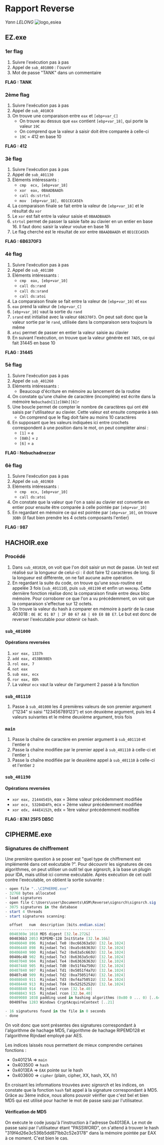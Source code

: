 # Rapport Reverse
_Yann LELONG_
![logo_esiea](logo_esiea.jpg)

## EZ.exe

### 1er flag

1. Suivre l'exécution pas à pas
2. Appel de `sub_401000` : l'ouvrir
3. Mot de passe "TANK" dans un commentaire

**FLAG : TANK**

### 2ème flag

1. Suivre l'exécution pas à pas
2. Appel de `sub_4010C0`
3. On trouve une comparaison entre `eax` et `[ebp+var_C]`
    * On trouve au dessus que `eax` contient `[ebp+var_18]`, qui porte la valeur `19C`
    * On comprend que la valeur à saisir doit être comparée à celle-ci
    * `19C` = 412 en base 10

**FLAG : 412**

### 3è flag

1. Suivre l'exécution pas à pas
2. Appel de `sub_401130`
3. Eléments intéressants :
    * `cmp  ecx, [ebp+var_18]`
    * `xor  eax, 0BAADBAADh`
    * `call ds:strtol`
    * `mov  [ebp+var_18], 0D1CECA5Eh`
4. La comparaison finale se fait entre la valeur de `[ebp+var_18]` et le résultat du `xor`
5. Le `xor` est fait entre la valeur saisie et `0BAADBAADh`
6. `strtol` permet de passer la saisie faite au clavier en un entier en base 16. Il faut donc saisir la valeur voulue en base 16
7. Le flag cherché est le résultat de xor entre `0BAADBAADh` et `0D1CECA5Eh`

**FLAG : 6B6370F3**

### 4è flag

1. Suivre l'exécution pas à pas
2. Appel de `sub_4011B0`
3. Eléments intéressants :
    * `cmp  eax, [ebp+var_10]`
    * `call ds:rand`
    * `call ds:srand`
    * `call ds:atoi`
4. La comparaison finale se fait entre la valeur de `[ebp+var_10]` et `eax`
5. `eax` prend la valeur de `[ebp+var_C]`
6. `[ebp+var_10]` vaut la sortie du `rand`
7. `srand` est initialisé avec la valeur `6B6370F3`. On peut sait donc que la valeur sortie par le `rand`, utilisée dans la comparaison sera toujours la même
8. `atoi` permet de passer en entier la valeur saisie au clavier
9. En suivant l'exécution, on trouve que la valeur générée est `7AD5`, ce qui fait 31445 en base 10

**FLAG : 31445**

### 5è flag

1. Suivre l'exécution pas à pas
2. Appel de `sub_401260`
3. Eléments intéressants :
    * Beaucoup d'écriture en mémoire au lancement de la routine
4. On constate qu'une chaîne de caractère (incomplète) est écrite dans la mémoire `Nebuchadn[1]z[0Ah][6]r`
5. Une boucle permet de compter le nombre de caractères qui ont été saisis par l'utilisateur au clavier. Cette valeur est ensuite comparée à `0Ah`
    * On comprend que le flag doit faire au moins 10 caractères 
6. En supposant que les valeurs indiquées ici entre crochets correspondent à une position dans le mot, on peut compléter ainsi :
    * `[1]`     = `e`
    * `[0Ah]`   = `z`
    * `[6]`     = `a`

**FLAG : Nebuchadnezzar**

### 6è flag

1. Suivre l'exécution pas à pas
2. Appel de `sub_4019E0`
3. Eléments intéressants :
    * `cmp  ecx, [ebp+var_10]`
    * `call ds:atoi`
4.  On constate que la valeur que l'on a saisi au clavier est convertie en entier pour ensuite être comparée à celle pointée par `[ebp+var_10]`
5.  En regardant en mémoire ce qui est pointée par `[ebp+var_10]`, on trouve `3DBh` (il faut bien prendre les 4 octets composants l'entier)

**FLAG : 987**

## HACHOIR.exe

### Procédé

1. Dans `sub_401020`, on voit que l'on doit saisir un mot de passe. Un test est réalisé sur la longueur de celui-ci : il doit faire 12 caractères de long. Si la longueur est différente, on ne fait aucune autre opération.
2. En regardant la suite du code, on trouve qu'une sous-routine est appelée 3 fois (`sub_401110`), puis `sub_401190` et enfin un `memcmp`. Cette dernière fonction réalise donc la comparaison finale entre deux bloc mémoire. Pour corroborer ce que l'on a vu précédemment, on voit que la comparaison s'effectue sur 12 octets.
3. On trouve la valeur du hash à comparer en mémoire à partir de la case 403018 : `0E 8C 01 B7 | 2F B0 67 A8 | 69 E0 BB E7`. Le but est donc de reverser l'exécutable pour obtenir ce hash.

### `sub_401000`

#### Opérations reversées

1. `xor eax, 1337h`
2. `add eax, 453B698Eh`
3. `rol eax, 7`
4. `not eax`
5. `sub eax, ecx`
6. `ror eax, 0Dh`
7. La valeur `ecx` vaut la valeur de l'argument 2 passé à la fonction

### `sub_401110`

1. Passe à `sub_401000` les 4 premières valeurs de son premier argument ("1234" si saisi "123456789123") et son deuxième argument, puis les 4 valeurs suivantes et le même deuxième argument, trois fois

### `main`

1. Passe la chaîne de caractère en premier argument à `sub_401110` et l'entier `0`
2. Passe la chaîne modifiée par le premier appel à `sub_401110` à celle-ci et l'entier `1`
3. Passe la chaîne modifiée par le deuxième appel à `sub_401110` à celle-ci et l'entier `2`

### `sub_401190`

#### Opérations reversées

* `xor eax, 21444545h`, eax = 3ème valeur précédemment modifiée
* `xor ecx, 53204D4Fh`, ecx = 2ème valeur précédemment modifiée
* `xor edx, 444E4152h`, edx = 1ère valeur précédemment modifiée

**FLAG : 87A1 25F5 DB5C**

## CIPHERME.exe

### Signatures de chiffrement

Une première question à se poser est "quel type de chiffrement est implémenté dans cet exécutable ?". Pour découvrir les signatures de ces algorithmes, on peut utiliser un outil tel que *signsrch*, à la base un plugin pour IDA, mais utilisé ici comme exécutable. Après exécution de cet outil contre l'exécutable, on obtient la sortie suivante :
```powershell
- open file "..\CIPHERME.exe"
- 32768 bytes allocated
- load signatures
- open file C:\Users\user\Documents\ASM\Reverse\signsrch\signsrch.sig
- 3075 signatures in the database
- start 4 threads
- start signatures scanning:

  offset   num  description [bits.endian.size]
  --------------------------------------------
  0040369e 1018 MD5 digest [32.le.272&]
  004036b3 2053 RIPEMD-128 InitState [32.le.16&]
  00406040 896  Rijndael Te0 (0xc66363a5U) [32.le.1024]
  00406440 898  Rijndael Te1 (0xa5c66363U) [32.le.1024]
  00406840 900  Rijndael Te2 (0x63a5c663U) [32.le.1024]
  00406c40 902  Rijndael Te3 (0x6363a5c6U) [32.le.1024]
  00407040 904  Rijndael Te4 (0x63636363U) [32.le.1024]
  00407440 905  Rijndael Td0 (0x51f4a750U) [32.le.1024]
  00407840 907  Rijndael Td1 (0x5051f4a7U) [32.le.1024]
  00407c40 909  Rijndael Td2 (0xa75051f4U) [32.le.1024]
  00408040 911  Rijndael Td3 (0xf4a75051U) [32.le.1024]
  00408440 913  Rijndael Td4 (0x52525252U) [32.le.1024]
  00408840 914  Rijndael rcon [32.le.40]
  00408843 915  Rijndael rcon [32.be.40]
  00409080 1038 padding used in hashing algorithms (0x80 0 ... 0) [..64]
  004097ee 1283 Windows CryptAcquireContext [..21]

- 16 signatures found in the file in 0 seconds
- done
```

On voit donc que sont présentes des signatures correspondant à l'algorithme de hachage MD5, l'algorithme de hachage RIPEMD128 et l'algorithme Rijndael employé par AES.

Les indices laissés nous permettent de mieux comprendre certaines fonctions :
* 0x40121A => `main`
* 0x403500 => `hash`
* 0x4013EA => `EAX` pointe sur le hash
* 0x403600 => `cipher` (plain, cipher, XX, hash, XX, IV)

En croisant les informations trouvées avec *signsrch* et les indices, on constate que la fonction `hash` fait appel à la signature correspondant à MD5.
Grâce au 3ème indice, nous allons pouvoir vérifier que c'est bel et bien MD5 qui est utilisé pour hacher le mot de passe saisi par l'utilisateur.

#### Vérification de MD5

On exécute le code jusqu'à l'instruction à l'adresse 0x4013EA. Le mot de passe saisi par l'utilisateur étant "PASSWORD", on s'attend à trouver le hash "319f4d26e3c536b5dd871bb2c52e3178" dans la mémoire pointée par EAX à ce moment. C'est bien le cas.